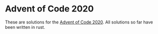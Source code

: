 Advent of Code 2020
===================

These are solutions for the [Advent of Code 2020](https://adventofcode.com/2020).
All solutions so far have been written in rust.
